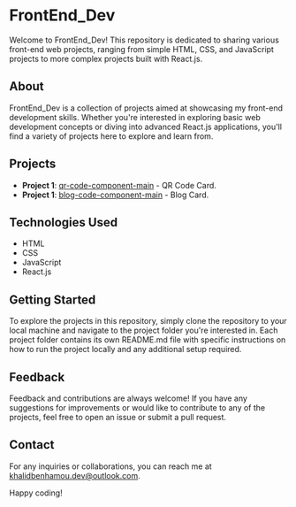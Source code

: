 # FrontEnd_Dev

Welcome to FrontEnd_Dev! This repository is dedicated to sharing various front-end web projects, ranging from simple HTML, CSS, and JavaScript projects to more complex projects built with React.js.

## About

FrontEnd_Dev is a collection of projects aimed at showcasing my front-end development skills. Whether you're interested in exploring basic web development concepts or diving into advanced React.js applications, you'll find a variety of projects here to explore and learn from.

## Projects

- **Project 1**: [qr-code-component-main](https://github.com/5alidev/FrontEnd_Dev/tree/main/qr-code-component-main) - QR Code Card.
- **Project 1**: [blog-code-component-main](https://github.com/5alidev/FrontEnd_Dev/tree/main/blog-preview-card-main) - Blog Card.

## Technologies Used

- HTML
- CSS
- JavaScript
- React.js

## Getting Started

To explore the projects in this repository, simply clone the repository to your local machine and navigate to the project folder you're interested in. Each project folder contains its own README.md file with specific instructions on how to run the project locally and any additional setup required.

## Feedback

Feedback and contributions are always welcome! If you have any suggestions for improvements or would like to contribute to any of the projects, feel free to open an issue or submit a pull request.

## Contact

For any inquiries or collaborations, you can reach me at [khalidbenhamou.dev@outlook.com](mailto:khalidbenhamou.dev@outlook.com).

Happy coding!
